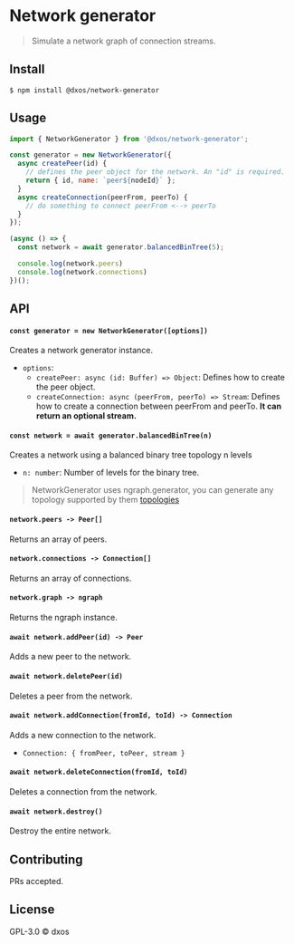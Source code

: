# Network generator
> Simulate a network graph of connection streams.

## Install

```
$ npm install @dxos/network-generator
```

## Usage

```javascript
import { NetworkGenerator } from '@dxos/network-generator';

const generator = new NetworkGenerator({
  async createPeer(id) {
    // defines the peer object for the network. An "id" is required.
    return { id, name: `peer${nodeId}` };
  }
  async createConnection(peerFrom, peerTo) {
    // do something to connect peerFrom <--> peerTo
  }
});

(async () => {
  const network = await generator.balancedBinTree(5);

  console.log(network.peers)
  console.log(network.connections)
})();
```

## API

#### `const generator = new NetworkGenerator([options])`

Creates a network generator instance.

- `options`:
  - `createPeer: async (id: Buffer) => Object`: Defines how to create the peer object.
  - `createConnection: async (peerFrom, peerTo) => Stream`: Defines how to create a connection between peerFrom and peerTo. **It can return an optional stream.**

#### `const network = await generator.balancedBinTree(n)`

Creates a network using a balanced binary tree topology n levels

- `n: number`: Number of levels for the binary tree.

> NetworkGenerator uses ngraph.generator, you can generate any topology supported by them [topologies](https://github.com/anvaka/ngraph.generators#ladder)

#### `network.peers -> Peer[]`

Returns an array of peers.

#### `network.connections -> Connection[]`

Returns an array of connections.

#### `network.graph -> ngraph`

Returns the ngraph instance.

#### `await network.addPeer(id) -> Peer`

Adds a new peer to the network.

#### `await network.deletePeer(id)`

Deletes a peer from the network.

#### `await network.addConnection(fromId, toId) -> Connection`

Adds a new connection to the network.

- `Connection: { fromPeer, toPeer, stream }`

#### `await network.deleteConnection(fromId, toId)`

Deletes a connection from the network.

#### `await network.destroy()`

Destroy the entire network.

## Contributing

PRs accepted.

## License

GPL-3.0 © dxos
